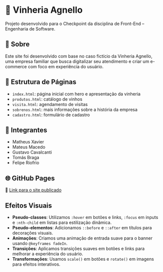 # 🍷 Vinheria Agnello

Projeto desenvolvido para o Checkpoint da disciplina de Front-End – Engenharia de Software.

## 📖 Sobre

Este site foi desenvolvido com base no caso fictício da Vinheria Agnello, uma empresa familiar que busca digitalizar seu atendimento e criar um e-commerce com foco em experiência do usuário.

## 🧱 Estrutura de Páginas

- `index.html`: página inicial com hero e apresentação da vinheria
- `produtos.html`: catálogo de vinhos
- `visita.html`: agendamento de visitas
- `sobrenos.html`: mais informações sobre a história da empresa
- `cadastro.html`: formulário de cadastro

## 👥 Integrantes

- Matheus Xavier
- Mateus Macedo
- Gustavo Cavalcanti
- Tomás Braga
- Felipe Riofrio

## 🌐 GitHub Pages

🔗 [Link para o site publicado](https://mateusmsouza05.github.io/CP-FrontEnd-VInheriaAgenllo/)

## Efeitos Visuais

- **Pseudo-classes**: Utilizamos `:hover` em botões e links, `:focus` em inputs e `:nth-child` em listas para estilização dinâmica.
- **Pseudo-elementos**: Adicionamos `::before` e `::after` em títulos para decorações visuais.
- **Animações**: Criamos uma animação de entrada suave para o banner usando `@keyframes fadeIn`.
- **Transições**: Aplicamos transições suaves em botões e links para melhorar a experiência do usuário.
- **Transformações**: Usamos `scale()` em botões e `rotate()` em imagens para efeitos interativos.

